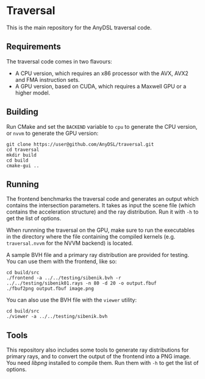 # Traversal #

This is the main repository for the AnyDSL traversal code.

## Requirements

The traversal code comes in two flavours: 
  * A CPU version, which requires an x86 processor with the AVX, AVX2 and FMA instruction sets.
  * A GPU version, based on CUDA, which requires a Maxwell GPU or a higher model.

## Building

Run CMake and set the `BACKEND` variable to `cpu` to generate the CPU version, or `nvvm` to generate the GPU version:

    git clone https://user@github.com/AnyDSL/traversal.git
    cd traversal
    mkdir build
    cd build
    cmake-gui ..

## Running

The frontend benchmarks the traversal code and generates an output which contains the intersection parameters.
It takes as input the scene file (which contains the acceleration structure) and the ray distribution.
Run it with `-h` to get the list of options.

When runnning the traversal on the GPU, make sure to run the executables in the directory where the file containing the compiled kernels (e.g. `traversal.nvvm` for the NVVM backend) is located.

A sample BVH file and a primary ray distribution are provided for testing. You can use them with the frontend, like so:

    cd build/src
    ./frontend -a ../../testing/sibenik.bvh -r ../../testing/sibenik01.rays -n 80 -d 20 -o output.fbuf
    ./fbuf2png output.fbuf image.png

You can also use the BVH file with the `viewer` utility:

    cd build/src
    ./viewer -a ../../testing/sibenik.bvh

## Tools

This repository also includes some tools to generate ray distributions for primary rays, and to convert the output
of the frontend into a PNG image. You need _libpng_ installed to compile them. Run them with `-h` to get the list of options.
